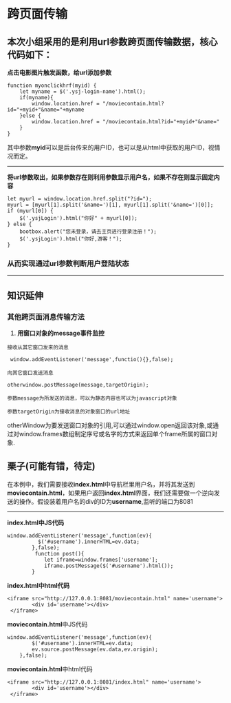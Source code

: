 # 跨页面传输
## 本次小组采用的是利用url参数跨页面传输数据，核心代码如下：
**点击电影图片触发函数，给url添加参数**
```
function myonclickhrf(myid) {
    let myname = $('.ysj-login-name').html();
    if(myname){
        window.location.href = "/moviecontain.html?id="+myid+"&name="+myname
    }else {
        window.location.href = "/moviecontain.html?id="+myid+"&name="
    }
}
```
其中参数**myid**可以是后台传来的用户ID，也可以是从html中获取的用户ID，视情况而定。

***

**将url参数取出，如果参数存在则利用参数显示用户名，如果不存在则显示固定内容**
```
let myurl = window.location.href.split("?id=");
myurl = [myurl[1].split('&name=')[1], myurl[1].split('&name=')[0]];
if (myurl[0]) {
    $('.ysjLogin').html("你好" + myurl[0]);
} else {
    bootbox.alert("您未登录，请去主页进行登录注册！");
    $('.ysjLogin').html("你好,游客！");
}
```
### 从而实现通过url参数判断用户登陆状态
***
## 知识延伸
### 其他跨页面消息传输方法
 1. **用窗口对象的message事件监控**
 ```
 接收从其它窗口发来的消息

  window.addEventListener('message',functio(){},false);
```
```
向其它窗口发送消息

otherwindow.postMessage(message,targetOrigin);

参数message为所发送的消息，可以为静态内容也可以为javascript对象

参数targetOrigin为接收消息的对象窗口的url地址
```
otherWindow为要发送窗口对象的引用,可以通过window.open返回该对象,或通过对window.frames数组制定序号或名字的方式来返回单个frame所属的窗口对象.

## 栗子(可能有错，待定)
在本例中，我们需要接收**index.html**中导航栏里用户名，并将其发送到**moviecontain.html**，如果用户返回**index.html**界面，我们还需要做一个逆向发送的操作。假设装着用户名的div的ID为**username**,监听的端口为8081
***
**index.html中JS代码**
```
window.addEventListener('message',function(ev){
          $('#username').innerHTML=ev.data;
        },false);
         function post(){
            let iframe=window.frames['username'];
            iframe.postMessage($('#username').html());
        }

```
**index.html中html代码**
```
<iframe src="http://127.0.0.1:8081/moviecontain.html" name='username'>
        <div id='username'></div>
 </iframe>
```
**moviecontain.html**中JS代码
```
window.addEventListener('message',function(ev){
        $('#username').innerHTML=ev.data;
        ev.source.postMessage(ev.data,ev.origin);
    },false);
```
**moviecontain.html**中html代码
```
<iframe src="http://127.0.0.1:8081/index.html" name='username'>
        <div id='username'></div>
 </iframe>
```